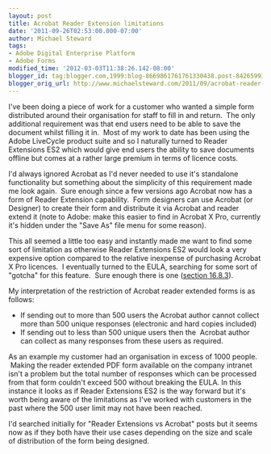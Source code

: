 ```yaml
---
layout: post
title: Acrobat Reader Extension limitations
date: '2011-09-26T02:53:00.000-07:00'
author: Michael Steward
tags:
- Adobe Digital Enterprise Platform
- Adobe Forms
modified_time: '2012-03-03T11:38:26.142-08:00'
blogger_id: tag:blogger.com,1999:blog-8669861761761330438.post-8426599331117247731
blogger_orig_url: http://www.michaelsteward.com/2011/09/acrobat-reader-extension-limitations.html
---
```


I've been doing a piece of work for a customer who wanted a simple form distributed around their organisation for staff to fill in and return.  The only additional requirement was that end users need to be able to save the document whilst filling it in.  Most of my work to date has been using the Adobe LiveCycle product suite and so I naturally turned to Reader Extensions ES2 which would give end users the ability to save documents offline but comes at a rather large premium in terms of licence costs.   

I'd always ignored Acrobat as I'd never needed to use it's standalone functionality but something about the simplicity of this requirement made me look again.  Sure enough since a few versions ago Acrobat now has a form of Reader Extension capability.  Form designers can use Acrobat (or Designer) to create their form and distribute it via Acrobat and reader extend it (note to Adobe: make this easier to find in Acrobat X Pro, currently it's hidden under the "Save As" file menu for some reason).  

This all seemed a little too easy and instantly made me want to find some sort of limitation as otherwise Reader Extensions ES2 would look a very expensive option compared to the relative inexpense of purchasing Acrobat X Pro licences.  I eventually turned to the EULA, searching for some sort of "gotcha" for this feature.  Sure enough there is one ([section 16.8.3](http://www.adobe.com/products/eulas/pdfs/Reader10_combined-20100625_1419.pdf)).  

My interpretation of the restriction of Acrobat reader extended forms is as follows:  

*   If sending out to more than 500 users the Acrobat author cannot collect more than 500 unique responses (electronic and hard copies included)
*   If sending out to less than 500 unique users then the  Acrobat author can collect as many responses from these users as required.

As an example my customer had an organisation in excess of 1000 people.  Making the reader extended PDF form available on the company intranet isn't a problem but the total number of responses which can be processed from that form couldn't exceed 500 without breaking the EULA. In this instance it looks as if Reader Extensions ES2 is the way forward but it's worth being aware of the limitations as I've worked with customers in the past where the 500 user limit may not have been reached.

I'd searched initially for "Reader Extensions vs Acrobat" posts but it seems now as if they both have their use cases depending on the size and scale of distribution of the form being designed.